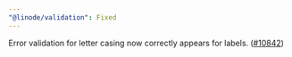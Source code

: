 ```yaml
---
"@linode/validation": Fixed
---
```


Error validation for letter casing now correctly appears for labels. ([#10842](https://github.com/linode/manager/pull/10842))
